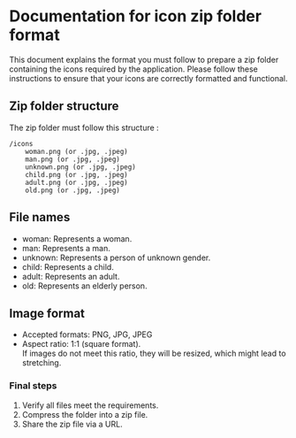 
# Documentation for icon zip folder format

This document explains the format you must follow to prepare a zip folder containing the icons required by the application. Please follow these instructions to ensure that your icons are correctly formatted and functional.

## Zip folder structure

The zip folder must follow this structure :

```
/icons 
    woman.png (or .jpg, .jpeg) 
    man.png (or .jpg, .jpeg) 
    unknown.png (or .jpg, .jpeg) 
    child.png (or .jpg, .jpeg) 
    adult.png (or .jpg, .jpeg) 
    old.png (or .jpg, .jpeg)
```

## File names

- woman: Represents a woman.
- man: Represents a man.
- unknown: Represents a person of unknown gender.
- child: Represents a child.
- adult: Represents an adult.
- old: Represents an elderly person.

## Image format

- Accepted formats: PNG, JPG, JPEG
- Aspect ratio: 1:1 (square format).  
If images do not meet this ratio, they will be resized, which might lead to stretching.

### Final steps

1. Verify all files meet the requirements.
2. Compress the folder into a zip file.
3. Share the zip file via a URL.

